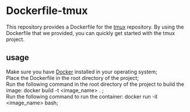 # Dockerfile-tmux
This repository provides a Dockerfile for the [tmux](https://github.com/tmux) repository. By using the Dockerfile that we provided, you can quickly get started with the tmux project.
## usage

Make sure you have [Docker](https://www.docker.com/) installed in your operating system;  
Place the Dockerfile in the root directory of the project;  
Run the following command in the root directory of the project to build the image: docker build -t <image_name> . ;  
Run the following command to run the container: docker run -it <image_name> bash;
